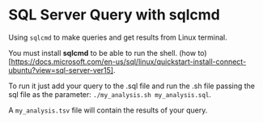 # SQL Server Query with sqlcmd

Using `sqlcmd` to make queries and get results from Linux terminal.

You must install **sqlcmd** to be able to run the shell. (how to)[https://docs.microsoft.com/en-us/sql/linux/quickstart-install-connect-ubuntu?view=sql-server-ver15].

To run it just add your query to the .sql file and run the .sh file passing the sql file as the parameter: `./my_analysis.sh my_analysis.sql`.

A `my_analysis.tsv` file will contain the results of your query.
